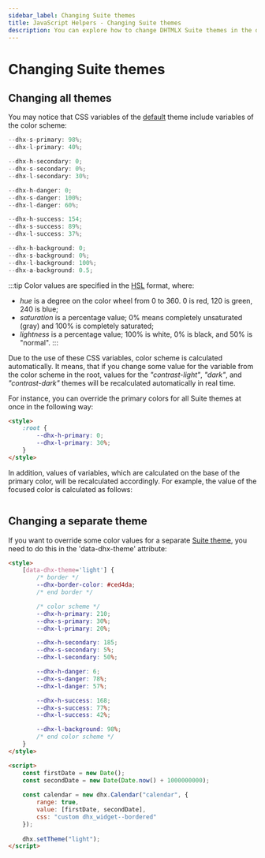 ```yaml
---
sidebar_label: Changing Suite themes
title: JavaScript Helpers - Changing Suite themes
description: You can explore how to change DHTMLX Suite themes in the documentation of the DHTMLX JavaScript UI library. Browse developer guides and API reference, try out code examples and live demos, and download a free 30-day evaluation version of DHTMLX Suite.
---
```


# Changing Suite themes

## Changing all themes

You may notice that CSS variables of the [default](themes/default_theme.md) theme include variables of the color scheme:

```javascript
--dhx-s-primary: 98%;
--dhx-l-primary: 40%;

--dhx-h-secondary: 0;
--dhx-s-secondary: 0%;
--dhx-l-secondary: 30%;

--dhx-h-danger: 0;
--dhx-s-danger: 100%;
--dhx-l-danger: 60%;

--dhx-h-success: 154;
--dhx-s-success: 89%;
--dhx-l-success: 37%;

--dhx-h-background: 0;
--dhx-s-background: 0%;
--dhx-l-background: 100%;
--dhx-a-background: 0.5;
```

:::tip
Color values are specified in the [HSL](https://developer.mozilla.org/en-US/docs/Web/CSS/color_value/hsl) format, where:

- *hue* is a degree on the color wheel from 0 to 360. 0 is red, 120 is green, 240 is blue;
- *saturation* is a percentage value; 0% means completely unsaturated (gray) and 100% is completely saturated;
- *lightness* is a percentage value; 100% is white, 0% is black, and 50% is "normal".
:::

Due to the use of these CSS variables, color scheme is calculated automatically. It means, that if you change some value for the variable from the color scheme in the root, values for the *"contrast-light"*, *"dark"*, and *"contrast-dark"* themes will be recalculated automatically in real time. 

For instance, you can override the primary colors for all Suite themes at once in the following way:

```html
<style>
    :root {
        --dhx-h-primary: 0;
        --dhx-l-primary: 30%;
    }
</style>
```

In addition, values of variables, which are calculated on the base of the primary color, will be recalculated accordingly. For example, the value of the focused color is calculated as follows:

```javascript
```

## Changing a separate theme

If you want to override some color values for a separate [Suite theme](themes.md#suite-themes), you need to do this in the 'data-dhx-theme' attribute:

```html
<style>
    [data-dhx-theme='light'] {
        /* border */
        --dhx-border-color: #ced4da;
        /* end border */

        /* color scheme */
        --dhx-h-primary: 210;
        --dhx-s-primary: 30%;
        --dhx-l-primary: 20%;

        --dhx-h-secondary: 185;
        --dhx-s-secondary: 5%;
        --dhx-l-secondary: 50%;

        --dhx-h-danger: 6;
        --dhx-s-danger: 78%;
        --dhx-l-danger: 57%;

        --dhx-h-success: 168;
        --dhx-s-success: 77%;
        --dhx-l-success: 42%;

        --dhx-l-background: 98%;
        /* end color scheme */
    }
</style>

<script>
    const firstDate = new Date();
    const secondDate = new Date(Date.now() + 1000000000);
    
    const calendar = new dhx.Calendar("calendar", {
        range: true,
        value: [firstDate, secondDate],
        css: "custom dhx_widget--bordered"
    });
    
    dhx.setTheme("light");
</script>
```
